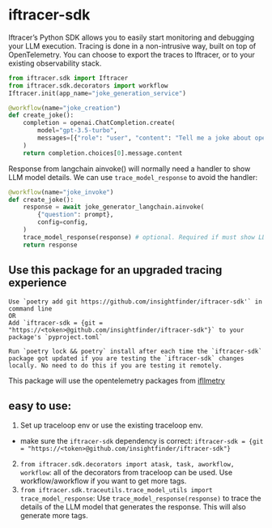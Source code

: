 # iftracer-sdk

Iftracer’s Python SDK allows you to easily start monitoring and debugging your LLM execution. Tracing is done in a non-intrusive way, built on top of OpenTelemetry. You can choose to export the traces to Iftracer, or to your existing observability stack.

```python
from iftracer.sdk import Iftracer 
from iftracer.sdk.decorators import workflow
Iftracer.init(app_name="joke_generation_service")

@workflow(name="joke_creation")
def create_joke():
    completion = openai.ChatCompletion.create(
        model="gpt-3.5-turbo",
        messages=[{"role": "user", "content": "Tell me a joke about opentelemetry"}],
    )
    return completion.choices[0].message.content
```

Response from langchain ainvoke() will normally need a handler to show LLM model details. We can use `trace_model_response` to avoid the handler:
```python
@workflow(name="joke_invoke")
def create_joke():
    response = await joke_generator_langchain.ainvoke(
        {"question": prompt},
        config=config,
    )
    trace_model_response(response) # optional. Required if must show LLM model details.
    return response
```

## Use this package for an upgraded tracing experience

```
Use `poetry add git https://github.com/insightfinder/iftracer-sdk'` in command line
OR
Add `iftracer-sdk = {git = "https://<token>@github.com/insightfinder/iftracer-sdk"}` to your package's `pyproject.toml`

Run `poetry lock && poetry` install after each time the `iftracer-sdk` package got updated if you are testing the `iftracer-sdk` changes locally. No need to do this if you are testing it remotely.
```

This package will use the opentelemetry packages from [ifllmetry](https://github.com/insightfinder/ifllmetry)


## easy to use:
1. Set up traceloop env or use the existing traceloop env.
  * make sure the `iftracer-sdk` dependency is correct: `iftracer-sdk = {git = "https://<token>@github.com/insightfinder/iftracer-sdk"}`
2. `from iftracer.sdk.decorators import atask, task, aworkflow, workflow`: all of the decorators from traceloop can be used. Use workflow/aworkflow if you want to get more tags. 
3. `from iftracer.sdk.traceutils.trace_model_utils import trace_model_response`: Use `trace_model_response(response)` to trace the details of the LLM model that generates the response. This will also generate more tags. 
